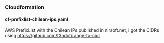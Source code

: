 
### Cloudformation  
  
#### cf-prefixlist-chilean-ips.yaml  
   
AWS PrefixList with the Chilean IPs published in nirsoft.net, i got the CIDRs using https://github.com/f3ndot/range-to-cidr   
  
